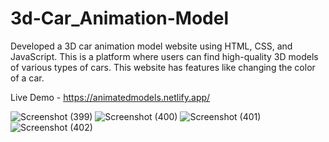 # 3d-Car_Animation-Model
Developed a 3D car animation model website using HTML, CSS, and JavaScript. This is a platform where users can find high-quality 3D models of various types of cars. This website has features like changing the color of a car.

Live Demo - https://animatedmodels.netlify.app/

![Screenshot (399)](https://github.com/shikhar-bot/3d-Car_Animation-Model/assets/84851377/9c6fa242-ab23-4e4f-b7fc-7636383337ad)
![Screenshot (400)](https://github.com/shikhar-bot/3d-Car_Animation-Model/assets/84851377/eb10ae51-bd8d-4646-b9a5-8e82f0bd8bef)
![Screenshot (401)](https://github.com/shikhar-bot/3d-Car_Animation-Model/assets/84851377/75112064-9a9c-4d2c-bc81-916d76d2fc2c)
![Screenshot (402)](https://github.com/shikhar-bot/3d-Car_Animation-Model/assets/84851377/5e66d416-6e27-4d38-b27a-49cc5dff80d0)
